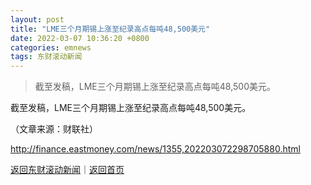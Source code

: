 ```yaml
---
layout: post
title: "LME三个月期锡上涨至纪录高点每吨48,500美元"
date: 2022-03-07 10:36:20 +0800
categories: emnews
tags: 东财滚动新闻
---
```

> 截至发稿，LME三个月期锡上涨至纪录高点每吨48,500美元。

<p>截至发稿，LME三个月期锡上涨至纪录高点每吨48,500美元。</p><p class="em_media">（文章来源：财联社）</p>

<http://finance.eastmoney.com/news/1355,202203072298705880.html>

[返回东财滚动新闻](//finews.withounder.com/emnews/)｜[返回首页](//finews.withounder.com/)